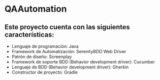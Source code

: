 # QAAutomation

<H2>Este proyecto cuenta con las siguientes características:</H2>

- Lenguaje de programación: Java
- Framework de Automatización: SerenityBDD Web Driver
- Patrón de diseño: Screenplay
- Framework de soporte BDD (Behavior development driver): Cucumber
- Lenguaje de BDD (Behavior development driver): Gherkin
- Constructor de proyecto: Gradle